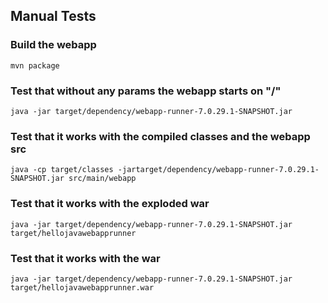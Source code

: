 Manual Tests
------------

### Build the webapp

    mvn package

### Test that without any params the webapp starts on "/"

    java -jar target/dependency/webapp-runner-7.0.29.1-SNAPSHOT.jar

### Test that it works with the compiled classes and the webapp src

    java -cp target/classes -jartarget/dependency/webapp-runner-7.0.29.1-SNAPSHOT.jar src/main/webapp

### Test that it works with the exploded war

    java -jar target/dependency/webapp-runner-7.0.29.1-SNAPSHOT.jar target/hellojavawebapprunner

### Test that it works with the war

    java -jar target/dependency/webapp-runner-7.0.29.1-SNAPSHOT.jar target/hellojavawebapprunner.war
